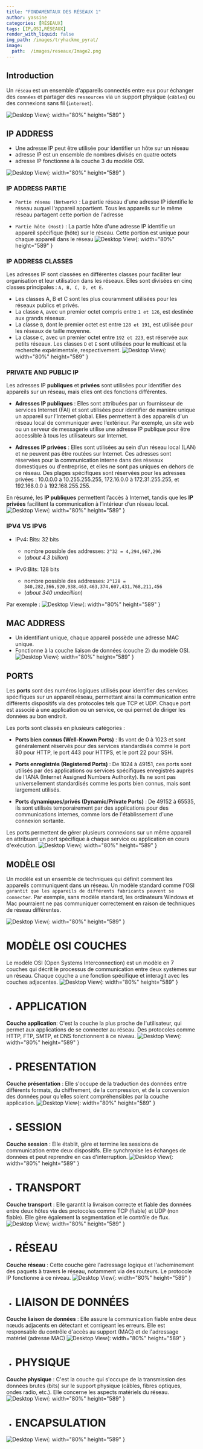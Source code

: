 ```yaml
---
title: "FONDAMENTAUX DES RÉSEAUX 1"
author: yassine
categories: [RÉSEAUX]
tags: [IP,OSI,RÉSEAUX]
render_with_liquid: false
img_path: /images/tryhackme_pyrat/
image:
  path:  /images/reseaux/Image2.png
---
```


## Introduction
Un `réseau` est un ensemble d'appareils connectés entre eux pour échanger des `données` et partager des `ressources` via un support physique (``câbles``) ou des connexions sans fil (``internet``).


![Desktop View](/images/reseaux/Image1.png){: width="80%" height="589" }


## IP ADDRESS

- Une adresse IP peut être utilisée pour identifier un hôte sur un réseau
- adresse IP est un ensemble de nombres divisés en quatre octets
- adresse IP fonctionne à la couche 3 du modèle OSI.

![Desktop View](/images/reseaux/Image3.png){: width="80%" height="589" }

### IP ADDRESS PARTIE

-  ``Partie réseau (Network)`` : La partie réseau d\'une adresse IP identifie le réseau auquel l\'appareil appartient. Tous les appareils sur le même réseau partagent cette portion de l\'adresse

- `Partie hôte (Host)` : La partie hôte d\'une adresse IP identifie un appareil spécifique (hôte) sur le réseau. Cette portion est unique pour chaque appareil dans le réseau
![Desktop View](/images/reseaux/Image4.png){: width="80%" height="589" }


### IP ADDRESS CLASSES
Les adresses IP sont classées en différentes classes pour faciliter leur organisation et leur utilisation dans les réseaux.
Elles sont divisées en cinq classes principales : ``A, B, C, D, et E``.
- Les classes A, B et C sont les plus couramment utilisées pour les réseaux publics et privés. 
- La classe ``A``, avec un premier octet compris entre ``1 et 126``, est destinée aux grands réseaux.
- La classe ``B``, dont le premier octet est entre ``128 et 191``, est utilisée pour les réseaux de taille moyenne. 
- La classe ``C``, avec un premier octet entre ``192 et 223``, est réservée aux petits réseaux.
Les classes ``D`` et ``E`` sont utilisées pour le multicast et la recherche expérimentale, respectivement.
![Desktop View](/images/reseaux/Image5.png){: width="80%" height="589" }

### PRIVATE AND PUBLIC IP

Les adresses IP **publiques** et **privées** sont utilisées pour identifier des appareils sur un réseau, mais elles ont des fonctions différentes.

- **Adresses IP publiques** : Elles sont attribuées par un fournisseur de services Internet (FAI) et sont utilisées pour identifier de manière unique un appareil sur l’Internet global. Elles permettent à des appareils d'un réseau local de communiquer avec l’extérieur. Par exemple, un site web ou un serveur de messagerie utilise une adresse IP publique pour être accessible à tous les utilisateurs sur Internet.

- **Adresses IP privées** : Elles sont utilisées au sein d’un réseau local (LAN) et ne peuvent pas être routées sur Internet. Ces adresses sont réservées pour la communication interne dans des réseaux domestiques ou d'entreprise, et elles ne sont pas uniques en dehors de ce réseau. Des plages spécifiques sont réservées pour les adresses privées : 10.0.0.0 à 10.255.255.255, 172.16.0.0 à 172.31.255.255, et 192.168.0.0 à 192.168.255.255.

En résumé, les **IP publiques** permettent l’accès à Internet, tandis que les **IP privées** facilitent la communication à l’intérieur d’un réseau local.
![Desktop View](/images/reseaux/Image6.png){: width="80%" height="589" }


### IPV4 VS IPV6

- IPv4: Bits: 32 bits
    - nombre possible des addresses: ``2^32 = 4,294,967,296`` 
    - (*about 4.3 billion*)
    
- IPv6:Bits: 128 bits
    - nombre possible des addresses: ``2^128 = 340,282,366,920,938,463,463,374,607,431,768,211,456`` 
    - (*about 340 undecillion*)
    
Par exemple :
![Desktop View](/images/reseaux/Image7.png){: width="80%" height="589" }


## MAC ADDRESS

- Un identifiant unique, chaque appareil possède une adresse MAC unique.
- Fonctionne à la couche liaison de données (couche 2) du modèle OSI.
![Desktop View](/images/reseaux/Image8.png){: width="80%" height="589" }



## PORTS
Les **ports** sont des numéros logiques utilisés pour identifier des services spécifiques sur un appareil réseau, permettant ainsi la communication entre différents dispositifs via des protocoles tels que TCP et UDP. Chaque port est associé à une application ou un service, ce qui permet de diriger les données au bon endroit.

Les ports sont classés en plusieurs catégories :

- **Ports bien connus (Well-Known Ports)** : Ils vont de 0 à 1023 et sont généralement réservés pour des services standardisés comme le port 80 pour HTTP, le port 443 pour HTTPS, et le port 22 pour SSH.
  
- **Ports enregistrés (Registered Ports)** : De 1024 à 49151, ces ports sont utilisés par des applications ou services spécifiques enregistrés auprès de l'IANA (Internet Assigned Numbers Authority). Ils ne sont pas universellement standardisés comme les ports bien connus, mais sont largement utilisés.

- **Ports dynamiques/privés (Dynamic/Private Ports)** : De 49152 à 65535, ils sont utilisés temporairement par des applications pour des communications internes, comme lors de l'établissement d'une connexion sortante.

Les ports permettent de gérer plusieurs connexions sur un même appareil en attribuant un port spécifique à chaque service ou application en cours d'exécution.
![Desktop View](/images/reseaux/Image9.png){: width="80%" height="589" }


## MODÈLE OSI

Un modèle est un ensemble de techniques qui définit comment les appareils communiquent dans un réseau. Un modèle standard comme l\'OSI `garantit que les appareils de différents fabricants peuvent se connecter`. Par exemple, sans modèle standard, les ordinateurs Windows et Mac pourraient ne pas communiquer correctement en raison de techniques de réseau différentes.

![Desktop View](/images/reseaux/Image10.png){: width="80%" height="589" }

# MODÈLE OSI COUCHES
Le modèle OSI (Open Systems Interconnection) est un modèle en 7 couches qui décrit le processus de communication entre deux systèmes sur un réseau. Chaque couche a une fonction spécifique et interagit avec les couches adjacentes.
![Desktop View](/images/reseaux/Image11.png){: width="80%" height="589" }


- # APPLICATION 
**Couche application**: C'est la couche la plus proche de l'utilisateur, qui permet aux applications de se connecter au réseau. Des protocoles comme HTTP, FTP, SMTP, et DNS fonctionnent à ce niveau.
![Desktop View](/images/reseaux/Image12.png){: width="80%" height="589" }

- # PRESENTATION 
**Couche présentation** : Elle s'occupe de la traduction des données entre différents formats, du chiffrement, de la compression, et de la conversion des données pour qu’elles soient compréhensibles par la couche application.
![Desktop View](/images/reseaux/Image13.png){: width="80%" height="589" }

- # SESSION 
**Couche session** : Elle établit, gère et termine les sessions de communication entre deux dispositifs. Elle synchronise les échanges de données et peut reprendre en cas d'interruption.
![Desktop View](/images/reseaux/Image14.png){: width="80%" height="589" }

- # TRANSPORT 
**Couche transport** : Elle garantit la livraison correcte et fiable des données entre deux hôtes via des protocoles comme TCP (fiable) et UDP (non fiable). Elle gère également la segmentation et le contrôle de flux.
![Desktop View](/images/reseaux/Image15.png){: width="80%" height="589" }

- # RÉSEAU 
**Couche réseau** : Cette couche gère l'adressage logique et l'acheminement des paquets à travers le réseau, notamment via des routeurs. Le protocole IP fonctionne à ce niveau.
![Desktop View](/images/reseaux/Image16.png){: width="80%" height="589" }

- # LIAISON DE DONNÉES
**Couche liaison de données** : Elle assure la communication fiable entre deux nœuds adjacents en détectant et corrigeant les erreurs. Elle est responsable du contrôle d'accès au support (MAC) et de l'adressage matériel (adresse MAC)
![Desktop View](/images/reseaux/Image17.png){: width="80%" height="589" }

- # PHYSIQUE 
**Couche physique** : C'est la couche qui s'occupe de la transmission des données brutes (bits) sur le support physique (câbles, fibres optiques, ondes radio, etc.). Elle concerne les aspects matériels du réseau.
![Desktop View](/images/reseaux/Image18.png){: width="80%" height="589" }

- # ENCAPSULATION

![Desktop View](/images/reseaux/Image19.png){: width="80%" height="589" }











